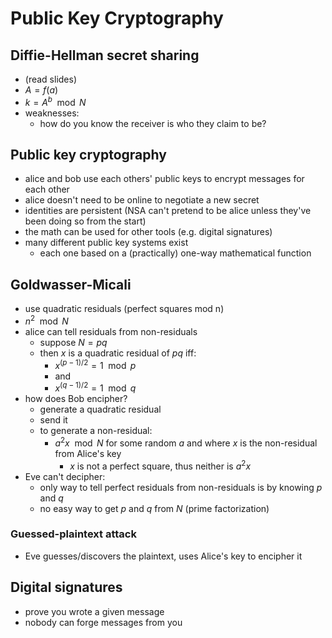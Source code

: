 # Public Key Cryptography

## Diffie-Hellman secret sharing
- (read slides)
- $A = f(a)$
- $k = A^b\mod{N}$
- weaknesses:
    - how do you know the receiver is who they claim to be?

## Public key cryptography
- alice and bob use each others' public keys to encrypt messages for each other
- alice doesn't need to be online to negotiate a new secret
- identities are persistent (NSA can't pretend to be alice unless they've been doing so from the start)
- the math can be used for other tools (e.g. digital signatures)
- many different public key systems exist
    - each one based on a (practically) one-way mathematical function

## Goldwasser-Micali
- use quadratic residuals (perfect squares mod n)
- $n^2\mod{N}$
- alice can tell residuals from non-residuals
    - suppose $N = pq$
    - then $x$ is a quadratic residual of $pq$ iff:
        - $x^{(p-1)/2} = 1 \mod{p}$
        - and
        - $x^{(q-1)/2} = 1 \mod{q}$
- how does Bob encipher?
    - generate a quadratic residual
    - send it
    - to generate a non-residual:
        - $a^2x \mod{N}$ for some random $a$ and where $x$ is the non-residual from Alice's key
            - $x$ is not a perfect square, thus neither is $a^2x$
- Eve can't decipher:
    - only way to tell perfect residuals from non-residuals is by knowing $p$ and $q$
    - no easy way to get $p$ and $q$ from $N$ (prime factorization)

### Guessed-plaintext attack
- Eve guesses/discovers the plaintext, uses Alice's key to encipher it

## Digital signatures
- prove you wrote a given message
- nobody can forge messages from you

